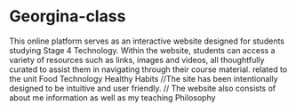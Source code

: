 # Georgina-class

This online platform serves as an interactive website designed for students studying Stage 4 Technology. Within the website, students can access a variety of resources such as links, images and videos, all thoughtfully curated to assist them in navigating through their course material. related to the unit Food Technology Healthy Habits 
//The site has been intentionally designed to be intuitive and user friendly.
// The website also consists of about me information as well as my teaching Philosophy 

